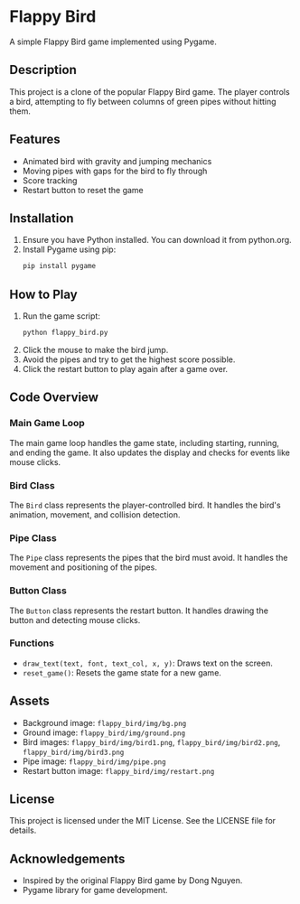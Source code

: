# Flappy Bird

A simple Flappy Bird game implemented using Pygame.

## Description

This project is a clone of the popular Flappy Bird game. The player controls a bird, attempting to fly between columns of green pipes without hitting them.

## Features

- Animated bird with gravity and jumping mechanics
- Moving pipes with gaps for the bird to fly through
- Score tracking
- Restart button to reset the game

## Installation

1. Ensure you have Python installed. You can download it from python.org.
2. Install Pygame using pip:
    ```bash
    pip install pygame
    ```

## How to Play

1. Run the game script:
    ```bash
    python flappy_bird.py
    ```
2. Click the mouse to make the bird jump.
3. Avoid the pipes and try to get the highest score possible.
4. Click the restart button to play again after a game over.

## Code Overview

### Main Game Loop

The main game loop handles the game state, including starting, running, and ending the game. It also updates the display and checks for events like mouse clicks.

### Bird Class

The `Bird` class represents the player-controlled bird. It handles the bird's animation, movement, and collision detection.

### Pipe Class

The `Pipe` class represents the pipes that the bird must avoid. It handles the movement and positioning of the pipes.

### Button Class

The `Button` class represents the restart button. It handles drawing the button and detecting mouse clicks.

### Functions

- `draw_text(text, font, text_col, x, y)`: Draws text on the screen.
- `reset_game()`: Resets the game state for a new game.

## Assets

- Background image: `flappy_bird/img/bg.png`
- Ground image: `flappy_bird/img/ground.png`
- Bird images: `flappy_bird/img/bird1.png`, `flappy_bird/img/bird2.png`, `flappy_bird/img/bird3.png`
- Pipe image: `flappy_bird/img/pipe.png`
- Restart button image: `flappy_bird/img/restart.png`

## License

This project is licensed under the MIT License. See the LICENSE file for details.

## Acknowledgements

- Inspired by the original Flappy Bird game by Dong Nguyen.
- Pygame library for game development.
